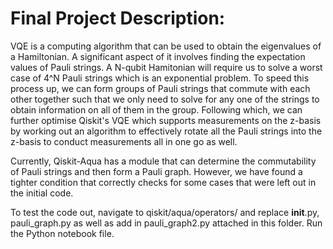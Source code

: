 # Final Project Description:

VQE is a computing algorithm that can be used to obtain the eigenvalues of a Hamiltonian. A significant aspect of it involves finding the expectation values of Pauli strings. A N-qubit Hamitonian will require us to solve a worst case of 4^N Pauli strings which is an exponential problem. To speed this process up, we can form groups of Pauli strings that commute with each other together such that we only need to solve for any one of the strings to obtain information on all of them in the group. Following which, we can further optimise Qiskit's VQE which supports measurements on the z-basis by working out an algorithm to effectively rotate all the Pauli strings into the z-basis to conduct measurements all in one go as well.

Currently, Qiskit-Aqua has a module that can determine the commutability of Pauli strings and then form a Pauli graph. However, we have found a tighter condition that correctly checks for some cases that were left out in the initial code.

To test the code out, navigate to qiskit/aqua/operators/ and replace __init__.py, pauli_graph.py 
as well as add in pauli_graph2.py attached in this folder. Run the Python notebook file. 
